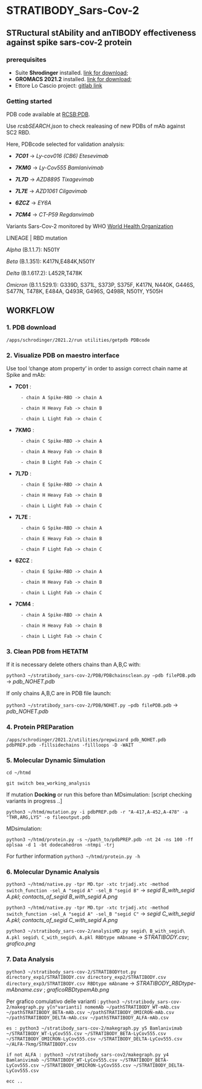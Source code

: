 # STRATIBODY_Sars-Cov-2
## STRuctural stAbility and anTIBODY effectiveness against spike sars-cov-2 protein
### prerequisites
- Suite **Shrodinger** installed. [link for download](https://www.schrodinger.com/downloads/releases);
- **GROMACS 2021.2** installed. [link for download](https://manual.gromacs.org/documentation/2021.2/download.html);
- Ettore Lo Cascio project: [gitlab link](https://gitlab.com/Ekein/htmd)

### Getting started
PDB code available at [RCSB:PDB](rcsb.org).

Use *rcsbSEARCH.json* to check realeasing of new PDBs of mAb against SC2 RBD. 

Here, PDBcode selected for validation analysis:
- **_7C01_** -> *Ly-cov016 (CB6)* _Etesevimab_

- **_7KMG_** -> *Ly-Cov555* _Bamlanivimab_

- **_7L7D_** -> *AZD8895* _Tixagevimab_

- **_7L7E_** -> *AZD1061* _Cilgavimab_

- **_6ZCZ_** -> *EY6A*

- **_7CM4_** -> *CT-P59* _Regdanvimab_

Variants Sars-Cov-2 monitored by WHO [World Health Organization](https://www.who.int/en/activities/tracking-SARS-CoV-2-variants/)

LINEAGE | RBD mutation

_Alpha_ (B.1.1.7): N501Y

_Beta_ (B.1.351): K417N,E484K,N501Y

_Delta_ (B.1.617.2): L452R,T478K

_Omicron_ (B.1.1.529.1): G339D, S371L, S373P, S375F, K417N, N440K, G446S, S477N, T478K, E484A, Q493R, G496S, Q498R, N501Y, Y505H

## WORKFLOW
### 1. PDB download 
`/apps/schrodinger/2021.2/run utilities/getpdb PDBcode`
### 2. Visualize PDB on maestro interface
Use tool ‘change atom property’ in order to assign correct chain name at Spike and mAb:
- **7C01** :

	 	- chain A Spike-RBD -> chain A
		
		- chain H Heavy Fab -> chain B

		- chain L Light Fab -> chain C

- **7KMG** :

	 	- chain C Spike-RBD -> chain A

		- chain A Heavy Fab -> chain B

		- chain B Light Fab -> chain C

- **7L7D** :

	 	- chain E Spike-RBD -> chain A

		- chain H Heavy Fab -> chain B

		- chain L Light Fab -> chain C

- **7L7E** :

	 	- chain G Spike-RBD -> chain A

		- chain E Heavy Fab -> chain B

		- chain F Light Fab -> chain C

- **6ZCZ** :

	 	- chain E Spike-RBD -> chain A

		- chain H Heavy Fab -> chain B

		- chain L Light Fab -> chain C

- **7CM4** :

	 	- chain A Spike-RBD -> chain A

		- chain H Heavy Fab -> chain B

		- chain L Light Fab -> chain C
### 3. Clean PDB from HETATM
If it is necessary delete others chains than A,B,C with:

`python3 ~/stratibody_sars-cov-2/PDB/PDBchainsclean.py –pdb filePDB.pdb` -> *pdb_NOHET.pdb*

If only chains A,B,C are in PDB file launch: 

`python3 ~/stratibody_sars-cov-2/PDB/NOHET.py –pdb filePDB.pdb` -> *pdb_NOHET.pdb*
### 4. Protein PREParation
`/apps/schrodinger/2021.2/utilities/prepwizard pdb_NOHET.pdb pdbPREP.pdb -fillsidechains -fillloops -D -WAIT`
### 5. Molecular Dynamic Simulation
`cd ~/htmd`

`git switch bea_working_analysis`

If mutation **Docking** or run this before than MDsimulation: [script checking variants in progress ..] 

`python3 ~/htmd/mutation.py -i pdbPREP.pdb -r "A-417,A-452,A-478" -a "THR,ARG,LYS" -o fileoutput.pdb`

MDsimulation:

`python3 ~/htmd/protein.py -s ~/path_to/pdbPREP.pdb -nt 24 -ns 100 -ff oplsaa -d 1 -bt dodecahedron -ntmpi -trj`

For further information `python3 ~/htmd/protein.py -h`

### 6. Molecular Dynamic Analysis
`python3 ~/htmd/native.py -tpr MD.tpr -xtc trjadj.xtc -method switch_function -sel_A "segid A" -sel_B "segid B"` -> *segid B_with_segid A.pkl*; *contacts_of_segid B_with_segid A.png*

`python3 ~/htmd/native.py -tpr MD.tpr -xtc trjadj.xtc -method switch_function -sel_A "segid A" -sel_B "segid C"` -> *segid C_with_segid A.pkl*; *contacts_of_segid C_with_segid A.png*

`python3 ~/stratibody_sars-cov-2/analysisMD.py segid\ B_with_segid\ A.pkl segid\ C_with_segid\ A.pkl RBDtype mAbname` -> *STRATIBODY.csv*; *grafico.png*
### 7. Data Analysis
`python3 ~/stratibody_sars-cov-2/STRATIBODYtot.py directory_exp1/STRATIBODY.csv directory_exp2/STRATIBODY.csv directory_exp3/STRATIBODY.csv RBDtype mAbname` -> *STRATIBODY_RBDtype-mAbname.csv* ; *graficoRBDtypemAb.png*

Per grafico comulativo delle varianti : `python3 ~/stratibody_sars-cov-2/makegraph.py y[n°varianti] nomemAb ~/pathSTRATIBODY_WT-mAb.csv ~/pathSTRATIBODY_BETA-mAb.csv ~/pathSTRATIBODY_OMICRON-mAb.csv ~/pathSTRATIBODY_DELTA-mAb.csv ~/pathSTRATIBODY_ALFA-mAb.csv`
	
	es : python3 ~/stratibody_sars-cov-2/makegraph.py y5 Bamlanivimab ~/STRATIBODY_WT-LyCov555.csv ~/STRATIBODY_BETA-LyCov555.csv ~/STRATIBODY_OMICRON-LyCov555.csv ~/STRATIBODY_DELTA-LyCov555.csv ~/ALFA-7kmg/STRATIBODY.csv

	if not ALFA : python3 ~/stratibody_sars-cov2/makegraph.py y4 Bamlanivimab ~/STRATIBODY_WT-LyCov555.csv ~/STRATIBODY_BETA-LyCov555.csv ~/STRATIBODY_OMICRON-LyCov555.csv ~/STRATIBODY_DELTA-LyCov555.csv

	ecc ..
